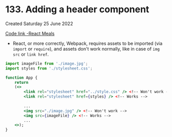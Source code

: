 # 133. Adding a header component
Created Saturday 25 June 2022

[Code link -React Meals](https://github.com/exemplar-codes/react-meals)
- React, or more correctly, Webpack, requires assets to be imported (via `import` or `require`), and assets don't work normally, like in case of `img src` or `link href`.
```jsx
import imageFile from './image.jpg';
import styles from './stylesheet.css';

function App {
	return 
	(<>
		<link rel="stylesheet" href="../style.css" /> <!-- Won't work -->
		<link rel="stylesheet" href={styles} /> <!-- Works -->
		
		...
		<img src="./image.jpg" /> <!-- Won't work -->
		<img src={imageFile} /> <!-- Works -->
		...
	<>);
}
```